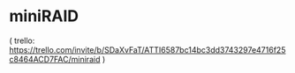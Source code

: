 # miniRAID

( trello: https://trello.com/invite/b/SDaXvFaT/ATTI6587bc14bc3dd3743297e4716f25c8464ACD7FAC/miniraid )
